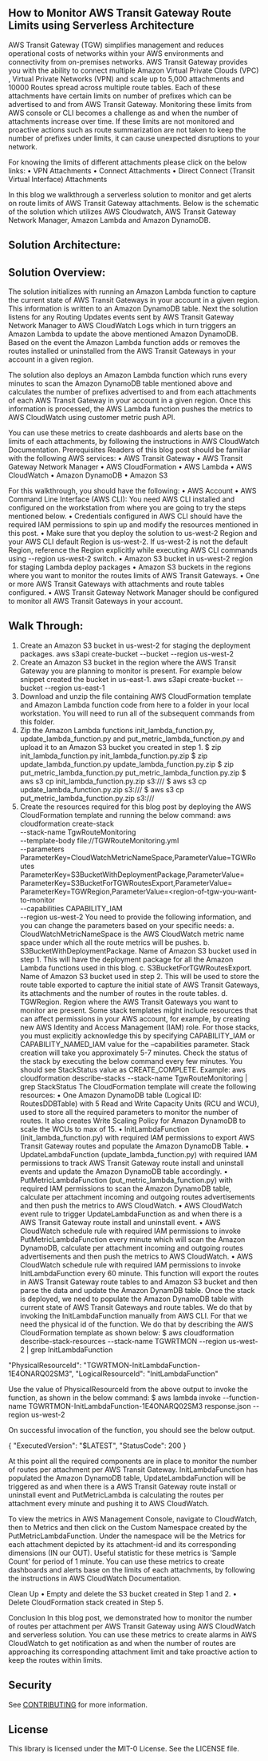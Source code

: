 ## How to Monitor AWS Transit Gateway Route Limits using Serverless Architecture

AWS Transit Gateway (TGW) simplifies management and reduces operational costs of networks within your AWS environments and connectivity from on-premises networks. AWS Transit Gateway provides you with the ability to connect multiple Amazon Virtual Private Clouds (VPC) , Virtual Private Networks (VPN) and scale up to 5,000 attachments and 10000 Routes spread across multiple route tables. Each of these attachments have certain limits on number of prefixes which can be advertised to and from AWS Transit Gateway. Monitoring these limits from AWS console or CLI becomes a challenge as and when the number of attachments increase over time. If these limits are not monitored and proactive actions such as route summarization are not taken to keep the number of prefixes under limits, it can cause unexpected disruptions to your network. 

For knowing the limits of different attachments please click on the below links:
•	VPN Attachments
•	Connect Attachments
•	Direct Connect (Transit Virtual Interface) Attachments

In this blog we walkthrough a serverless solution to monitor and get alerts on route limits of AWS Transit Gateway attachments. Below is the schematic of the solution which utilizes AWS Cloudwatch, AWS Transit Gateway Network Manager, Amazon Lambda and Amazon DynamoDB.

## Solution Architecture:


## Solution Overview:

The solution initializes with running an Amazon Lambda function to capture the current state of AWS Transit Gateways in your account in a given region. This information is written to an Amazon DynamoDB table. Next the solution listens for any Routing Updates events sent by AWS Transit Gateway Network Manager to AWS CloudWatch Logs which in turn triggers an Amazon Lambda to update the above mentioned Amazon DynamoDB. Based on the event the Amazon Lambda function adds or removes the routes installed or uninstalled from the AWS Transit Gateways in your account in a given region.

The solution also deploys an Amazon Lambda function which runs every minutes to scan the Amazon DynamoDB table mentioned above and calculates the number of prefixes advertised to and from each attachments of each AWS Transit Gateway in your account in a given region. Once this information is processed, the AWS Lambda function pushes the metrics to AWS CloudWatch using customer metric push API.

You can use these metrics to create dashboards and alerts base on the limits of each attachments, by following the instructions in AWS CloudWatch Documentation. 
Prerequisites
Readers of this blog post should be familiar with the following AWS services:
•	AWS Transit Gateway
•	AWS Transit Gateway Network Manager
•	AWS CloudFormation
•	AWS Lambda
•	AWS CloudWatch
•	Amazon DynamoDB
•	Amazon S3

For this walkthrough, you should have the following:
•	AWS Account
•	AWS Command Line Interface (AWS CLI): You need AWS CLI installed and configured on the workstation from where you are going to try the steps mentioned below.
•	Credentials configured in AWS CLI should have the required IAM permissions to spin up and modify the resources mentioned in this post.
•	Make sure that you deploy the solution to us-west-2 Region and your AWS CLI default Region is us-west-2. If us-west-2 is not the default Region, reference the Region explicitly while executing AWS CLI commands using --region us-west-2 switch.
•	Amazon S3 bucket in us-west-2 region for staging Lambda deploy packages
•	Amazon S3 buckets in the regions where you want to monitor the routes limits of AWS Transit Gateways.
•	One or more AWS Transit Gateways with attachments and route tables configured.
•	AWS Transit Gateway Network Manager should be configured to monitor all AWS Transit Gateways in your account.

## Walk Through:
1.	Create an Amazon S3 bucket in us-west-2 for staging the deployment packages.    aws s3api create-bucket --bucket <bucket-name> --region us-west-2 
2.	Create an Amazon S3 bucket in the region where the AWS Transit Gateway you are planning to monitor is present. For example below snippet created the bucket in us-east-1.                                    aws s3api create-bucket --bucket <bucket-name> --region us-east-1
3.	Download and unzip the file containing AWS CloudFormation template and Amazon Lambda function code from here to a folder in your local workstation. You will need to run all of the subsequent commands from this folder.
4.	Zip the Amazon Lambda functions init_lambda_function.py, update_lambda_function.py and put_metric_lambda_function.py and upload it to an Amazon S3 bucket you created in step 1.
$ zip init_lambda_function.py init_lambda_function.py.zip
$ zip update_lambda_function.py update_lambda_function.py.zip
$ zip put_metric_lambda_function.py put_metric_lambda_function.py.zip
$ aws s3 cp init_lambda_function.py.zip s3://<bucket-name-from-step-1>/
$ aws s3 cp update_lambda_function.py.zip s3://<bucket-name-from-step-1>/
$ aws s3 cp put_metric_lambda_function.py.zip s3://<bucket-name-from-step-1>/
5.	Create the resources required for this blog post by deploying the AWS CloudFormation template and running the below command:
aws cloudformation create-stack \
--stack-name TgwRouteMonitoring \
--template-body file://TGWRouteMonitoring.yml \
--parameters ParameterKey=CloudWatchMetricNameSpace,ParameterValue=TGWRoutes
 ParameterKey=S3BucketWithDeploymentPackage,ParameterValue=<bucket-name-from-step-1> ParameterKey=S3BucketForTGWRoutesExport,ParameterValue=<bucket-name-from-step-2> ParameterKey=TGWRegion,ParameterValue=<region-of-tgw-you-want-to-monitor \
--capabilities CAPABILITY_IAM \
--region us-west-2
You need to provide the following information, and you can change the parameters based on your specific needs:
a.     CloudWatchMetricNameSpace is the AWS CloudWatch metric name space under which all the route metrics will be pushes. 
b.     S3BucketWithDeploymentPackage. Name of Amazon S3 bucket used in step 1. This will have the deployment package for all the Amazon Lambda functions used in this blog.
c.     S3BucketForTGWRoutesExport. Name of Amazon S3 bucket used in step 2. This will be used to store the route table exported to capture the initial state of AWS Transit Gateways, its attachments and the number of routes in the route tables. 
d.     TGWRegion. Region where the AWS Transit Gateways you want to monitor are present.
Some stack templates might include resources that can affect permissions in your AWS account, for example, by creating new AWS Identity and Access Management (IAM) role. For those stacks, you must explicitly acknowledge this by specifying CAPABILITY_IAM or CAPABILITY_NAMED_IAM value for the –capabilities parameter.
Stack creation will take you approximately 5-7 minutes. Check the status of the stack by executing the below command every few minutes. You should see StackStatus value as CREATE_COMPLETE.
Example:
aws cloudformation describe-stacks --stack-name TgwRouteMonitoring | grep StackStatus
The CloudFormation template will create the following resources:
•	One Amazon DynamoDB table (Logical ID: RoutesDDBTable) with 5 Read and Write Capacity Units (RCU and WCU), used to store all the required parameters to monitor the number of routes. It also creates Write Scaling Policy for Amazon DynamoDB to scale the WCUs to max of 15.
•	InitLambdaFunction (init_lambda_function.py) with required IAM permissions to export AWS Transit Gateway routes and populate the Amazon DynamoDB Table.
•	UpdateLambdaFunction (update_lambda_function.py) with required IAM permissions to track AWS Transit Gateway route install and uninstall events and update the Amazon DynamoDB table accordingly. 
•	PutMetricLambdaFunction (put_metric_lambda_function.py) with required IAM permissions to scan the Amazon DynamoDB table, calculate per attachment incoming and outgoing routes advertisements and then push the metrics to AWS CloudWatch. 
•	AWS CloudWatch event rule to trigger UpdateLambdaFunction as and when there is a AWS Transit Gateway route install and uninstall event. 
•	AWS CloudWatch schedule rule with required IAM permissions to invoke PutMetricLambdaFunction every minute which will scan the Amazon DynamoDB, calculate per attachment incoming and outgoing routes advertisements and then push the metrics to AWS CloudWatch.
•	AWS CloudWatch schedule rule with required IAM permissions to invoke InitLambdaFunction every 60 minute. This function will export the routes in AWS Transit Gateway route tables to and Amazon S3 bucket and then parse the data and update the Amazon DynamDB table. 
Once the stack is deployed, we need to populate the Amazon DynamoDB table with current state of AWS Transit Gateways and route tables. We do that by invoking the InitLambdaFunction manually from AWS CLI. For that we need the physical id of the function. We do that by describing the AWS CloudFormation template as shown below:
$ aws cloudformation describe-stack-resources --stack-name TGWRTMON --region us-west-2 | grep InitLambdaFunction

"PhysicalResourceId": "TGWRTMON-InitLambdaFunction-1E4ONARQ02SM3", 
"LogicalResourceId": "InitLambdaFunction"

Use the value of PhysicalResourceId from the above output to invoke the function, as shown in the below command:
$ aws lambda invoke --function-name TGWRTMON-InitLambdaFunction-1E4ONARQ02SM3 response.json --region us-west-2


On successful invocation of the function, you should see the below output. 

{
    "ExecutedVersion": "$LATEST", 
    "StatusCode": 200
}

At this point all the required components are in place to monitor the number of routes per attachment per AWS Transit Gateway. InitLambdaFunction has populated the Amazon DynamoDB table, UpdateLambdaFunction will be triggered as and when there is a AWS Transit Gateway route install or uninstall event and PutMetricLambda is calculating the routes per attachment every minute and pushing it to AWS CloudWatch.

To view the metrics in AWS Management Console, navigate to CloudWatch, then to  Metrics and then click on the Custom Namespace created by the PutMetricLambdaFunction. Under the namespace will be the Metrics for each attachment depicted by its attachment-id and its corresponding dimensions (IN our OUT). Useful statistic for these metrics is ‘Sample Count’ for period of 1 minute. You can use these metrics to create dashboards and alerts base on the limits of each attachments, by following the instructions in AWS CloudWatch Documentation. 

Clean Up
•	Empty and delete the S3 bucket created in Step 1 and 2. 
•	Delete CloudFormation stack created in Step 5.

Conclusion
In this blog post, we demonstrated how to monitor the number of routes per attachment per AWS Transit Gateway using AWS CloudWatch and serverless solution. You can use these metrics to create alarms in AWS CloudWatch to get notification as and when the number of routes are approaching its corresponding attachment limit and take proactive action to keep the routes within limits.

## Security

See [CONTRIBUTING](CONTRIBUTING.md#security-issue-notifications) for more information.

## License

This library is licensed under the MIT-0 License. See the LICENSE file.

